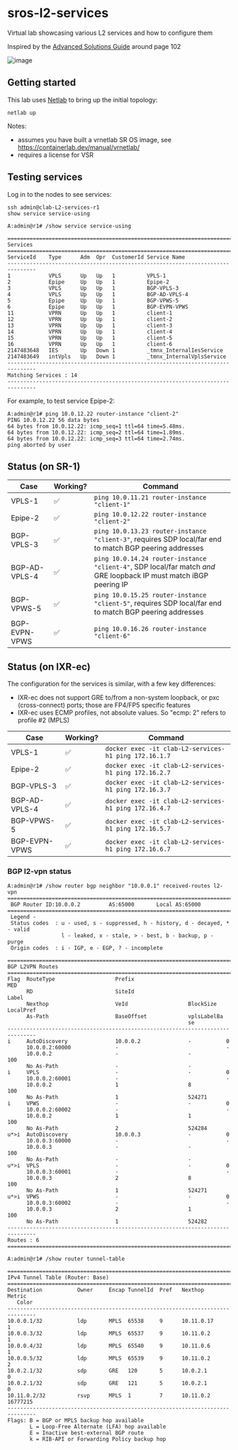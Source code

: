 # sros-l2-services
Virtual lab showcasing various L2 services and how to configure them

Inspired by the [Advanced Solutions Guide](https://documentation.nokia.com/cgi-bin/dbaccessfilename.cgi/3HE14991AAAITQZZA01_V1_Advanced%20Configuration%20Guide%20Part%20II%20for%20Releases%20Up%20To%2022.10.R3.pdf) around page 102

![image](https://github.com/jbemmel/sros-l2-services/assets/2031627/dc195830-c6bf-4923-b0b8-0402580eec69)

## Getting started
This lab uses [Netlab](https://github.com/ipspace/netlab) to bring up the initial topology:
```
netlab up
```
Notes:
* assumes you have built a vrnetlab SR OS image, see https://containerlab.dev/manual/vrnetlab/
* requires a license for VSR

## Testing services
Log in to the nodes to see services:
```
ssh admin@clab-L2-services-r1
show service service-using
```
```
A:admin@r1# /show service service-using 

===============================================================================
Services 
===============================================================================
ServiceId    Type      Adm  Opr  CustomerId Service Name
-------------------------------------------------------------------------------
1            VPLS      Up   Up   1          VPLS-1
2            Epipe     Up   Up   1          Epipe-2
3            VPLS      Up   Up   1          BGP-VPLS-3
4            VPLS      Up   Up   1          BGP-AD-VPLS-4
5            Epipe     Up   Up   1          BGP-VPWS-5
6            Epipe     Up   Up   1          BGP-EVPN-VPWS
11           VPRN      Up   Up   1          client-1
12           VPRN      Up   Up   1          client-2
13           VPRN      Up   Up   1          client-3
14           VPRN      Up   Up   1          client-4
15           VPRN      Up   Up   1          client-5
16           VPRN      Up   Up   1          client-6
2147483648   IES       Up   Down 1          _tmnx_InternalIesService
2147483649   intVpls   Up   Down 1          _tmnx_InternalVplsService
-------------------------------------------------------------------------------
Matching Services : 14
-------------------------------------------------------------------------------
```

For example, to test service Epipe-2:
```
A:admin@r1# ping 10.0.12.22 router-instance "client-2" 
PING 10.0.12.22 56 data bytes
64 bytes from 10.0.12.22: icmp_seq=1 ttl=64 time=5.48ms.
64 bytes from 10.0.12.22: icmp_seq=2 ttl=64 time=1.89ms.
64 bytes from 10.0.12.22: icmp_seq=3 ttl=64 time=2.74ms.
ping aborted by user

```

## Status (on SR-1)

|     Case      |   Working?  |  Command
| ------------- | ----------- | ---------------------------------------------
|  VPLS-1       |     ✅      |  `ping 10.0.11.21 router-instance "client-1"`
|  Epipe-2      |     ✅      |  `ping 10.0.12.22 router-instance "client-2"`
|  BGP-VPLS-3   |     ✅      |  `ping 10.0.13.23 router-instance "client-3"`, requires SDP local/far end to match BGP peering addresses
| BGP-AD-VPLS-4 |     ✅      |  `ping 10.0.14.24 router-instance "client-4"`, SDP local/far match *and* GRE loopback IP must match iBGP peering IP
|  BGP-VPWS-5   |     ✅      |  `ping 10.0.15.25 router-instance "client-5"`, requires SDP local/far end to match BGP peering addresses
| BGP-EVPN-VPWS |     ✅      |  `ping 10.0.16.26 router-instance "client-6"`

## Status (on IXR-ec)

The configuration for the services is similar, with a few key differences:
* IXR-ec does not support GRE to/from a non-system loopback, or pxc (cross-connect) ports; those are FP4/FP5 specific features
* IXR-ec uses ECMP profiles, not absolute values. So "ecmp: 2" refers to profile #2 (MPLS)

|     Case      |   Working?  |  Command
| ------------- | ----------- | ------------------------------------------------------
|  VPLS-1       |     ✅      |  `docker exec -it clab-L2-services-h1 ping 172.16.1.7`
|  Epipe-2      |     ✅      |  `docker exec -it clab-L2-services-h1 ping 172.16.2.7`
|  BGP-VPLS-3   |     ✅      |  `docker exec -it clab-L2-services-h1 ping 172.16.3.7`
| BGP-AD-VPLS-4 |     ✅      |  `docker exec -it clab-L2-services-h1 ping 172.16.4.7`
|  BGP-VPWS-5   |     ✅      |  `docker exec -it clab-L2-services-h1 ping 172.16.5.7`
| BGP-EVPN-VPWS |     ✅      |  `docker exec -it clab-L2-services-h1 ping 172.16.6.7`



### BGP l2-vpn status

```
A:admin@r1# /show router bgp neighbor "10.0.0.1" received-routes l2-vpn
===============================================================================
 BGP Router ID:10.0.0.2         AS:65000       Local AS:65000      
===============================================================================
 Legend -
 Status codes  : u - used, s - suppressed, h - history, d - decayed, * - valid
                 l - leaked, x - stale, > - best, b - backup, p - purge
 Origin codes  : i - IGP, e - EGP, ? - incomplete

===============================================================================
BGP L2VPN Routes
===============================================================================
Flag  RouteType                   Prefix                             MED
      RD                          SiteId                             Label
      Nexthop                     VeId                   BlockSize   LocalPref
      As-Path                     BaseOffset             vplsLabelBa 
                                                         se          
-------------------------------------------------------------------------------
i     AutoDiscovery               10.0.0.2               -           0
      10.0.0.2:60000              -                                  -
      10.0.0.2                    -                      -           100
      No As-Path                  -                      -            
i     VPLS                        -                      -           0
      10.0.0.2:60001              -                                  -
      10.0.0.2                    1                      8           100
      No As-Path                  1                      524271       
i     VPWS                        -                      -           0
      10.0.0.2:60002              -                                  -
      10.0.0.2                    1                      1           100
      No As-Path                  2                      524284       
u*>i  AutoDiscovery               10.0.0.3               -           0
      10.0.0.3:60000              -                                  -
      10.0.0.3                    -                      -           100
      No As-Path                  -                      -            
u*>i  VPLS                        -                      -           0
      10.0.0.3:60001              -                                  -
      10.0.0.3                    2                      8           100
      No As-Path                  1                      524271       
u*>i  VPWS                        -                      -           0
      10.0.0.3:60002              -                                  -
      10.0.0.3                    2                      1           100
      No As-Path                  1                      524282       
-------------------------------------------------------------------------------
Routes : 6
===============================================================================

A:admin@r1# /show router tunnel-table 

===============================================================================
IPv4 Tunnel Table (Router: Base)
===============================================================================
Destination           Owner     Encap TunnelId  Pref   Nexthop        Metric
   Color                                                              
-------------------------------------------------------------------------------
10.0.0.1/32           ldp       MPLS  65538     9      10.11.0.17     1
10.0.0.3/32           ldp       MPLS  65537     9      10.11.0.2      1
10.0.0.4/32           ldp       MPLS  65540     9      10.11.0.6      1
10.0.0.5/32           ldp       MPLS  65539     9      10.11.0.2      2
10.0.2.1/32           sdp       GRE   120       5      10.0.2.1       0
10.0.2.1/32           sdp       GRE   121       5      10.0.2.1       0
10.11.0.2/32          rsvp      MPLS  1         7      10.11.0.2      16777215
-------------------------------------------------------------------------------
Flags: B = BGP or MPLS backup hop available
       L = Loop-Free Alternate (LFA) hop available
       E = Inactive best-external BGP route
       k = RIB-API or Forwarding Policy backup hop

```